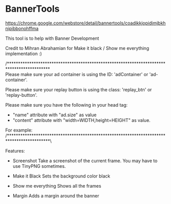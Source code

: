# BannerTools

https://chrome.google.com/webstore/detail/bannertools/coadikkjopidjmjbkhnipibbonohffma

This tool is to help with Banner Development

Credit to Mihran Abrahamian for Make it black / Show me everything implementation :)

/*******************************************************************************************\
Please make sure your ad container is using the ID: 'adContainer' or 'ad-container'.

Please make sure your replay button is using the class: 'replay_btn' or 'replay-button'.

Please make sure you have the following in your head tag:
- "name" attribute with "ad.size" as value
- "content" attribute with "width=WIDTH,height=HEIGHT" as value.

For example:
<meta name="ad.size" content="width=300,height=250">
/*******************************************************************************************\

Features:

- Screenshot
   Take a screenshot of the current frame. You may have to use TinyPNG sometimes.

- Make it Black
   Sets the background color black

- Show me everything
   Shows all the frames

- Margin
   Adds a margin around the banner
